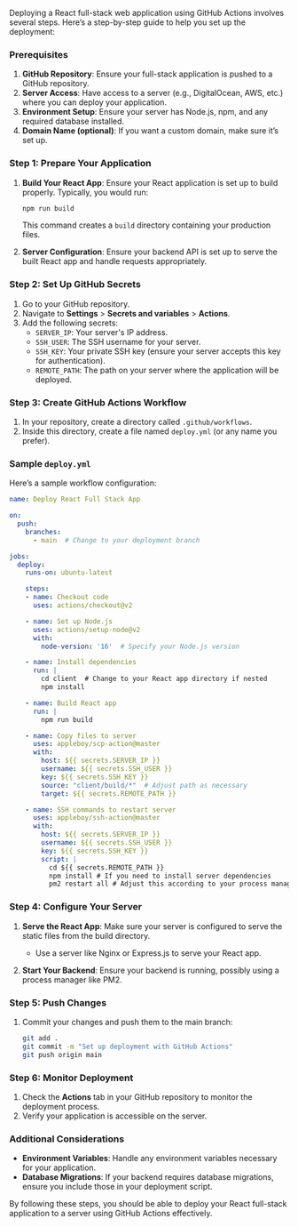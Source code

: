 
Deploying a React full-stack web application using GitHub Actions involves several steps. Here’s a step-by-step guide to help you set up the deployment:

### Prerequisites

1. **GitHub Repository**: Ensure your full-stack application is pushed to a GitHub repository.
2. **Server Access**: Have access to a server (e.g., DigitalOcean, AWS, etc.) where you can deploy your application.
3. **Environment Setup**: Ensure your server has Node.js, npm, and any required database installed.
4. **Domain Name (optional)**: If you want a custom domain, make sure it’s set up.

### Step 1: Prepare Your Application

1. **Build Your React App**: Ensure your React application is set up to build properly. Typically, you would run:
   ```bash
   npm run build
   ```
   This command creates a `build` directory containing your production files.

2. **Server Configuration**: Ensure your backend API is set up to serve the built React app and handle requests appropriately.

### Step 2: Set Up GitHub Secrets

1. Go to your GitHub repository.
2. Navigate to **Settings** > **Secrets and variables** > **Actions**.
3. Add the following secrets:
   - `SERVER_IP`: Your server's IP address.
   - `SSH_USER`: The SSH username for your server.
   - `SSH_KEY`: Your private SSH key (ensure your server accepts this key for authentication).
   - `REMOTE_PATH`: The path on your server where the application will be deployed.

### Step 3: Create GitHub Actions Workflow

1. In your repository, create a directory called `.github/workflows`.
2. Inside this directory, create a file named `deploy.yml` (or any name you prefer).

### Sample `deploy.yml`

Here’s a sample workflow configuration:

```yaml
name: Deploy React Full Stack App

on:
  push:
    branches:
      - main  # Change to your deployment branch

jobs:
  deploy:
    runs-on: ubuntu-latest

    steps:
    - name: Checkout code
      uses: actions/checkout@v2

    - name: Set up Node.js
      uses: actions/setup-node@v2
      with:
        node-version: '16'  # Specify your Node.js version

    - name: Install dependencies
      run: |
        cd client  # Change to your React app directory if nested
        npm install

    - name: Build React app
      run: |
        npm run build

    - name: Copy files to server
      uses: appleboy/scp-action@master
      with:
        host: ${{ secrets.SERVER_IP }}
        username: ${{ secrets.SSH_USER }}
        key: ${{ secrets.SSH_KEY }}
        source: "client/build/*"  # Adjust path as necessary
        target: ${{ secrets.REMOTE_PATH }}

    - name: SSH commands to restart server
      uses: appleboy/ssh-action@master
      with:
        host: ${{ secrets.SERVER_IP }}
        username: ${{ secrets.SSH_USER }}
        key: ${{ secrets.SSH_KEY }}
        script: |
          cd ${{ secrets.REMOTE_PATH }}
          npm install # If you need to install server dependencies
          pm2 restart all # Adjust this according to your process manager
```

### Step 4: Configure Your Server

1. **Serve the React App**: Make sure your server is configured to serve the static files from the build directory.
   - Use a server like Nginx or Express.js to serve your React app.
   
2. **Start Your Backend**: Ensure your backend is running, possibly using a process manager like PM2.

### Step 5: Push Changes

1. Commit your changes and push them to the main branch:
   ```bash
   git add .
   git commit -m "Set up deployment with GitHub Actions"
   git push origin main
   ```

### Step 6: Monitor Deployment

1. Check the **Actions** tab in your GitHub repository to monitor the deployment process.
2. Verify your application is accessible on the server.

### Additional Considerations

- **Environment Variables**: Handle any environment variables necessary for your application.
- **Database Migrations**: If your backend requires database migrations, ensure you include those in your deployment script.

By following these steps, you should be able to deploy your React full-stack application to a server using GitHub Actions effectively.
